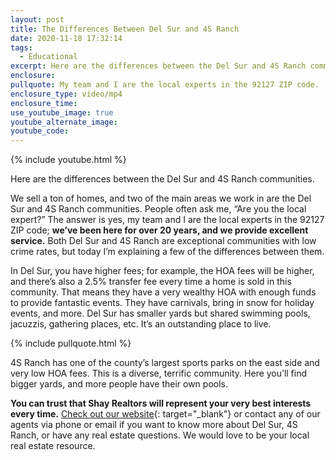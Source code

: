 ```yaml
---
layout: post
title: The Differences Between Del Sur and 4S Ranch
date: 2020-11-18 17:32:14
tags:
  - Educational
excerpt: Here are the differences between the Del Sur and 4S Ranch communities.
enclosure:
pullquote: My team and I are the local experts in the 92127 ZIP code.
enclosure_type: video/mp4
enclosure_time:
use_youtube_image: true
youtube_alternate_image:
youtube_code:
---
```


{% include youtube.html %}

Here are the differences between the Del Sur and 4S Ranch communities.

We sell a ton of homes, and two of the main areas we work in are the Del Sur and 4S Ranch communities. People often ask me, “Are you the local expert?” The answer is yes, my team and I are the local experts in the 92127 ZIP code; **we’ve been here for over 20 years, and we provide excellent service.** Both Del Sur and 4S Ranch are exceptional communities with low crime rates, but today I’m explaining a few of the differences between them.

In Del Sur, you have higher fees; for example, the HOA fees will be higher, and there’s also a 2.5% transfer fee every time a home is sold in this community. That means they have a very wealthy HOA with enough funds to provide fantastic events. They have carnivals, bring in snow for holiday events, and more. Del Sur has smaller yards but shared swimming pools, jacuzzis, gathering places, etc. It’s an outstanding place to live.

{% include pullquote.html %}

4S Ranch has one of the county’s largest sports parks on the east side and very low HOA fees. This is a diverse, terrific community. Here you’ll find bigger yards, and more people have their own pools.

**You can trust that Shay Realtors will represent your very best interests every time.** [Check out our website](http://shayrealtors.com/){: target="_blank"} or contact any of our agents via phone or email if you want to know more about Del Sur, 4S Ranch, or have any real estate questions. We would love to be your local real estate resource.